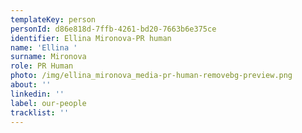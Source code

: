 ```yaml
---
templateKey: person
personId: d86e818d-7ffb-4261-bd20-7663b6e375ce
identifier: Ellina Mironova-PR human
name: 'Ellina '
surname: Mironova
role: PR Human
photo: /img/ellina_mironova_media-pr-human-removebg-preview.png
about: ''
linkedin: ''
label: our-people
tracklist: ''
---
```

